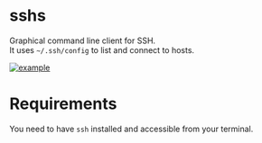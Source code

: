 # sshs
Graphical command line client for SSH.  
It uses `~/.ssh/config` to list and connect to hosts.

[![example](https://i.imgur.com/iPmiEVU.gif)](https://asciinema.org/a/465800)

# Requirements
You need to have `ssh` installed and accessible from your terminal.

